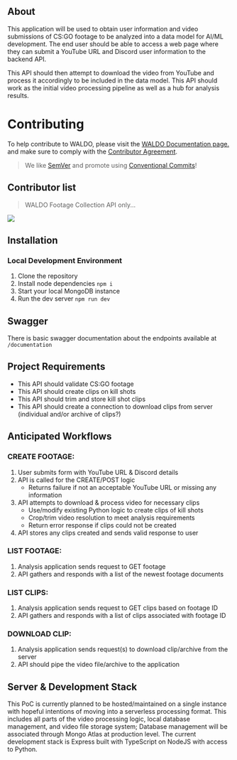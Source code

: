 ## About

This application will be used to obtain user information and video submissions of CS:GO footage to be analyzed into a data model for AI/ML development.
The end user should be able to access a web page where they can submit a YouTube URL and Discord user information to the backend API.

This API should then attempt to download the video from YouTube and process it accordingly to be included in the data model.
This API should work as the initial video processing pipeline as well as a hub for analysis results.

# Contributing

To help contribute to WALDO, please visit the [WALDO Documentation page.](https://docs.waldo.vision) and make sure to comply with the [Contributor Agreement](https://docs.waldo.vision/docs/contributing).

> We like [SemVer](https://semver.org) and promote using [Conventional Commits](https://www.conventionalcommits.org/en/v1.0.0/#summary)!

## Contributor list

> WALDO Footage Collection API only...

<a href="https://github.com/waldo-vision/waldo.footage.collection/graphs/contributors">
  <img src="https://contrib.rocks/image?repo=waldo-vision/waldo.footage.collection" />
</a>

## Installation

### Local Development Environment

1. Clone the repository
2. Install node dependencies `npm i`
3. Start your local MongoDB instance
4. Run the dev server `npm run dev`

## Swagger

There is basic swagger documentation about the endpoints available at `/documentation`

## Project Requirements

- This API should validate CS:GO footage
- This API should create clips on kill shots
- This API should trim and store kill shot clips
- This API should create a connection to download clips from server (individual and/or archive of clips?)

## Anticipated Workflows

### CREATE FOOTAGE:

1. User submits form with YouTube URL & Discord details
2. API is called for the CREATE/POST logic
   - Returns failure if not an acceptable YouTube URL or missing any information
3. API attempts to download & process video for necessary clips
   - Use/modify existing Python logic to create clips of kill shots
   - Crop/trim video resolution to meet analysis requirements
   - Return error response if clips could not be created
4. API stores any clips created and sends valid response to user

### LIST FOOTAGE:

1. Analysis application sends request to GET footage
2. API gathers and responds with a list of the newest footage documents

### LIST CLIPS:

1. Analysis application sends request to GET clips based on footage ID
2. API gathers and responds with a list of clips associated with footage ID

### DOWNLOAD CLIP:

1. Analysis application sends request(s) to download clip/archive from the server
2. API should pipe the video file/archive to the application

## Server & Development Stack

This PoC is currently planned to be hosted/maintained on a single instance with hopeful intentions of moving into a serverless processing format. This includes all parts of the video processing logic, local database management, and video file storage system; Database management will be associated through Mongo Atlas at production level. The current development stack is Express built with TypeScript on NodeJS with access to Python.
